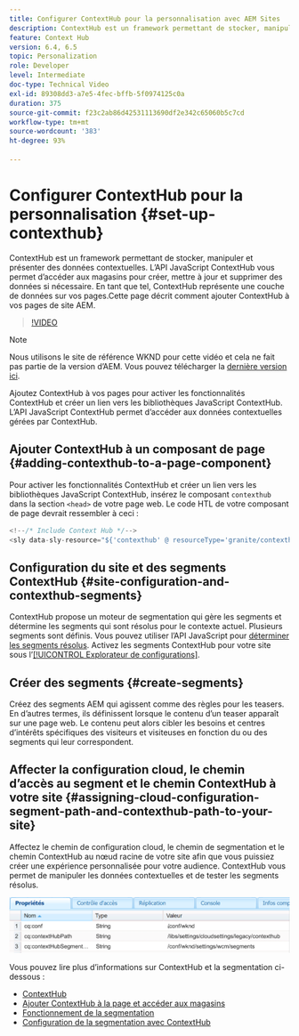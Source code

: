 ```yaml
---
title: Configurer ContextHub pour la personnalisation avec AEM Sites
description: ContextHub est un framework permettant de stocker, manipuler et présenter des données contextuelles. L’API JavaScript ContextHub vous permet d’accéder aux magasins pour créer, mettre à jour et supprimer des données si nécessaire. Par conséquent, ContextHub représente une couche de données sur vos pages. Cette page décrit comment ajouter ContextHub à vos pages de site AEM.
feature: Context Hub
version: 6.4, 6.5
topic: Personalization
role: Developer
level: Intermediate
doc-type: Technical Video
exl-id: 89308dd3-a7e5-4fec-bffb-5f0974125c0a
duration: 375
source-git-commit: f23c2ab86d42531113690df2e342c65060b5c7cd
workflow-type: tm+mt
source-wordcount: '383'
ht-degree: 93%

---
```


# Configurer ContextHub pour la personnalisation {#set-up-contexthub}

ContextHub est un framework permettant de stocker, manipuler et présenter des données contextuelles. L’API JavaScript ContextHub vous permet d’accéder aux magasins pour créer, mettre à jour et supprimer des données si nécessaire. En tant que tel, ContextHub représente une couche de données sur vos pages.Cette page décrit comment ajouter ContextHub à vos pages de site AEM.

>[!VIDEO](https://video.tv.adobe.com/v/23765?quality=12&learn=on)

>[!NOTE]
>
>Nous utilisons le site de référence WKND pour cette vidéo et cela ne fait pas partie de la version d’AEM. Vous pouvez télécharger la [dernière version ici](https://github.com/adobe/aem-guides-wknd/releases).

Ajoutez ContextHub à vos pages pour activer les fonctionnalités ContextHub et créer un lien vers les bibliothèques JavaScript ContextHub. L’API JavaScript ContextHub permet d’accéder aux données contextuelles gérées par ContextHub.

## Ajouter ContextHub à un composant de page {#adding-contexthub-to-a-page-component}

Pour activer les fonctionnalités ContextHub et créer un lien vers les bibliothèques JavaScript ContextHub, insérez le composant `contexthub` dans la section `<head>` de votre page web. Le code HTL de votre composant de page devrait ressembler à ceci :

```java
<!--/* Include Context Hub */-->
<sly data-sly-resource="${'contexthub' @ resourceType='granite/contexthub/components/contexthub'}"/>
```

## Configuration du site et des segments ContextHub {#site-configuration-and-contexthub-segments}

ContextHub propose un moteur de segmentation qui gère les segments et détermine les segments qui sont résolus pour le contexte actuel. Plusieurs segments sont définis. Vous pouvez utiliser l’API JavaScript pour [déterminer les segments résolus](https://experienceleague.adobe.com/docs/experience-manager-65/developing/personlization/ch-adding.html?lang=fr#determining-resolved-contexthub-segments). Activez les segments ContextHub pour votre site sous l’[[!UICONTROL Explorateur de configurations]](https://experienceleague.adobe.com/docs/experience-manager-cloud-service/implementing/developing/configurations.html?lang=fr).

## Créer des segments {#create-segments}

Créez des segments AEM qui agissent comme des règles pour les teasers. En d’autres termes, ils définissent lorsque le contenu d’un teaser apparaît sur une page web. Le contenu peut alors cibler les besoins et centres d’intérêts spécifiques des visiteurs et visiteuses en fonction du ou des segments qui leur correspondent.

## Affecter la configuration cloud, le chemin d’accès au segment et le chemin ContextHub à votre site {#assigning-cloud-configuration-segment-path-and-contexthub-path-to-your-site}

Affectez le chemin de configuration cloud, le chemin de segmentation et le chemin ContextHub au nœud racine de votre site afin que vous puissiez créer une expérience personnalisée pour votre audience. ContextHub vous permet de manipuler les données contextuelles et de tester les segments résolus.

![CRXDE Lite.](assets/crx-de-properties.png)

Vous pouvez lire plus d’informations sur ContextHub et la segmentation ci-dessous :

* [ContextHub](https://experienceleague.adobe.com/docs/experience-manager-65/developing/personlization/contexthub.html?lang=fr)
* [Ajouter ContextHub à la page et accéder aux magasins](https://experienceleague.adobe.com/docs/experience-manager-65/developing/personlization/ch-adding.html?lang=fr)
* [Fonctionnement de la segmentation](https://experienceleague.adobe.com/docs/experience-manager-65/classic-ui/personalization/classic-personalization-campaigns-segmentation.html?lang=fr)
* [Configuration de la segmentation avec ContextHub](https://experienceleague.adobe.com/docs/experience-manager-65/administering/personalization/segmentation.html?lang=fr)
